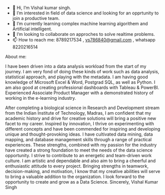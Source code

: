 - 👋 Hi, I’m Vishal kumar singh.
- 👀 I’m interested in field of data science and looking for an opprtunity to join a productive team.
- 🌱 I’m currently learning complex machine learning algorithem and Artificial intelligent.
- 💞️ I’m looking to collaborate on approches to solve realtime problems.
- 📫 How to reach me: 8789217534 , vs786840@gmail.com , whatsapp 8220216514

About me:

I have been driven into a data analysis workload from the start of my journey. I am very fond of doing these kinds of work such as data analysis, statistical approach, and playing with the metadata. I am having good knowledge of Microsoft Excel & Word, Postgrad SQL, as well as Python. I am also good at creating professional dashboards with Tableau & PowerBI. Experienced Associate Product Manager with a demonstrated history of working in the e-learning industry.

After completing a biological science in Research and Development stream from the Indian Institute of Technology, Madras, I am confident that my academic history and drive for creative solutions will bring a positive new facet to my career.
Inspired by innovation, I thrive on experimenting with different concepts and have been commended for inspiring and developing unique and thought-provoking ideas. I have cultivated data mining, data mapping, and database management skills through a range of practical experiences. These strengths, combined with my passion for the industry have created a strong foundation to meet the needs of the data science opportunity. I strive to contribute to an energetic and team-driven work culture.
I am artistic and dependable and also aim to bring a cheerful and enthusiastic attitude to every project. Bringing strengths in teamwork, decision-making, and motivation, I know that my creative abilities will serve to bring a valuable addition to the organization. I look forward to the opportunity to create and grow as a Data Science.
Sincerely,
Vishal Kumar Singh
<!---
bs15b032/bs15b032 is a ✨ special ✨ repository because its `README.md` (this file) appears on your GitHub profile.
You can click the Preview link to take a look at your changes.
--->
